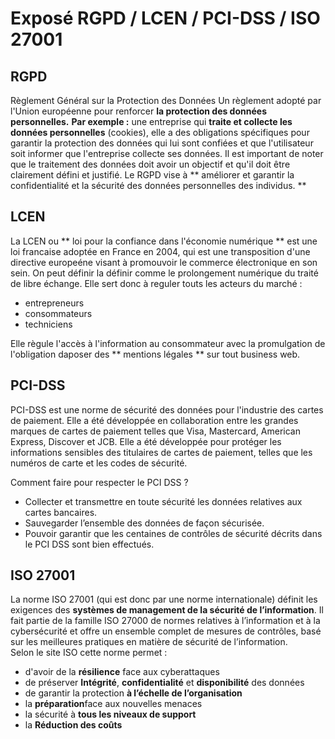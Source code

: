 # Exposé RGPD / LCEN / PCI-DSS / ISO 27001

## RGPD

Règlement Général sur la Protection des Données 
Un règlement adopté par l'Union européenne pour renforcer **la protection des données personnelles.** 
**Par exemple :** une entreprise qui **traite et collecte les données personnelles** (cookies), 
elle a des obligations spécifiques pour garantir la protection des données qui lui sont confiées 
et que l'utilisateur soit informer que l'entreprise collecte ses données. 
Il est important de noter que le traitement des données doit avoir un objectif et qu'il doit être clairement défini et justifié. 
Le RGPD vise à ** améliorer et garantir la confidentialité et la sécurité des données personnelles des individus. ** 



## LCEN

La LCEN ou ** loi pour la confiance dans l'économie numérique ** est une loi francaise adoptée en France en 2004, qui est une transposition d'une directive europeéne visant à promouvoir le commerce électronique en son sein. On peut définir la définir comme le prolongement numérique du traité de libre échange.
Elle sert donc à reguler touts les acteurs du marché :

- entrepreneurs
- consommateurs
- techniciens

Elle règule l'accès à l'information au consommateur avec la promulgation de l'obligation daposer des ** mentions légales ** sur tout business web.


## PCI-DSS
PCI-DSS est une norme de sécurité des données pour l'industrie des cartes de paiement. Elle a été développée en collaboration entre les grandes marques de cartes 
de paiement telles que Visa, Mastercard, American Express, Discover et JCB. 
Elle a été développée pour protéger les informations sensibles des titulaires de cartes de paiement,
telles que les numéros de carte et les codes de sécurité. 

Comment faire pour respecter le PCI DSS ? 

- Collecter et transmettre en toute sécurité les données relatives aux cartes bancaires.
- Sauvegarder l’ensemble des données de façon sécurisée.
- Pouvoir garantir que les centaines de contrôles de sécurité décrits dans le PCI DSS sont bien effectués.



## ISO 27001

La norme ISO 27001 (qui est donc par une norme internationale) définit les exigences des **systèmes de management de la sécurité de l’information**. 
Il fait partie de la famille ISO 27000 de normes relatives à l’information et à la cybersécurité et offre un ensemble complet de mesures de contrôles, 
basé sur les meilleures pratiques en matière de sécurité de l’information. <br/> Selon le site ISO cette norme permet :

- d'avoir de la **résilience** face aux cyberattaques
- de préserver **Intégrité**, **confidentialité** et **disponibilité** des données
- de garantir la protection **à l’échelle de l’organisation**
- la **préparation**face aux nouvelles menaces
- la sécurité à **tous les niveaux de support**
- la **Réduction des coûts**
